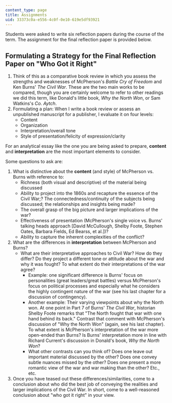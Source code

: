 ```yaml
---
content_type: page
title: Assignments
uid: 33373c0a-e556-4c0f-0e10-619e5df93921
---
```


Students were asked to write six reflection papers during the course of the term. The assignment for the final reflection paper is provided below.

Formulating a Strategy for the Final Reflection Paper on "Who Got it Right"
---------------------------------------------------------------------------

1.  Think of this as a comparative book review in which you assess the strengths and weaknesses of McPherson's _Battle Cry of Freedom_ and Ken Burns' _The Civil War_. These are the two main works to be compared, though you are certainly welcome to refer to other readings we did this term, like Donald's little book, _Why the North Won_, or Sam Watkins's _Co. Aytch_.
2.  Formulating a plan: When I write a book review or assess an unpublished manuscript for a publisher, I evaluate it on four levels:
    *   Content
    *   Organization
    *   Interpretation/overall tone
    *   Style of presentation/felicity of expression/clarity

For an analytical essay like the one you are being asked to prepare, **content** and **interpretation** are the most important elements to consider.

Some questions to ask are:

1.  What is distinctive about the **content** (and style) of McPherson vs. Burns with reference to:
    *   Richness (both visual and descriptive) of the material being discussed
    *   Ability to project into the 1860s and recapture the essence of the Civil War;? The connectedness/continuity of the subjects being discussed; the relationships and insights being made?
    *   The overall grasp of the big picture and larger implications of the war?
    *   Effectiveness of presentation (McPherson's single voice vs. Burns' talking heads approach \[David McCullough, Shelby Foote, Stephen Oates, Barbara Fields, Ed Bearss, et al.\])?
    *   Ability to capture the inherent complexities of the conflict?
2.  What are the differences in **interpretation** between McPherson and Burns?
    *   What are their interpretative approaches to Civil War? How do they differ? Do they project a different tone or attitude about the war and why it was fought? To what extent do their interpretations of the war agree?
        *   Example: one significant difference is Burns' focus on personalities (great leaders/great battles) versus McPherson's focus on political processes and especially what he considers the highly contingent nature of the war (see his last chapter for a discussion of contingency).
        *   Another example: Their varying viewpoints about why the North won. At one point in Part 7 of Burns' _The Civil War_, historian Shelby Foote remarks that "The North fought that war with one hand behind its back." Contrast that comment with McPherson's discussion of "Why the North Won" (again, see his last chapter). To what extent is McPherson's interpretation of the war more open-ended than Burns? Is Burns' interpretation more in line with Richard Current's discussion in Donald's book, _Why the North Won_?
        *   What other contrasts can you think of? Does one leave out important material discussed by the other? Does one convey subtle nuances missed by the other? Does one present a more romantic view of the war and war making than the other? Etc., etc.
3.  Once you have teased out these differences/similarities, come to a conclusion about who did the best job of conveying the realities and larger implications of the Civil War. In short, come to a well-reasoned conclusion about "who got it right" in your view.